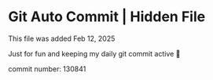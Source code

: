 # Git Auto Commit | Hidden File

This file was added Feb 12, 2025

Just for fun and keeping my daily git commit active 🤪

commit number: 130841
